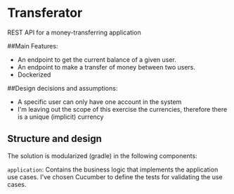 # Transferator
REST API for a money-transferring application

##Main Features:
- An endpoint to get the current balance of a given user.
- An endpoint to make a transfer of money between two users.
- Dockerized

##Design decisions and assumptions:
- A specific user can only have one account in the system
- I'm leaving out the scope of this exercise the currencies, therefore there is a unique (implicit) currency

## Structure and design
The solution is modularized (gradle) in the following components:

`application`: Contains the business logic that implements the application use cases. 
I've chosen Cucumber to define the tests for validating the use cases.